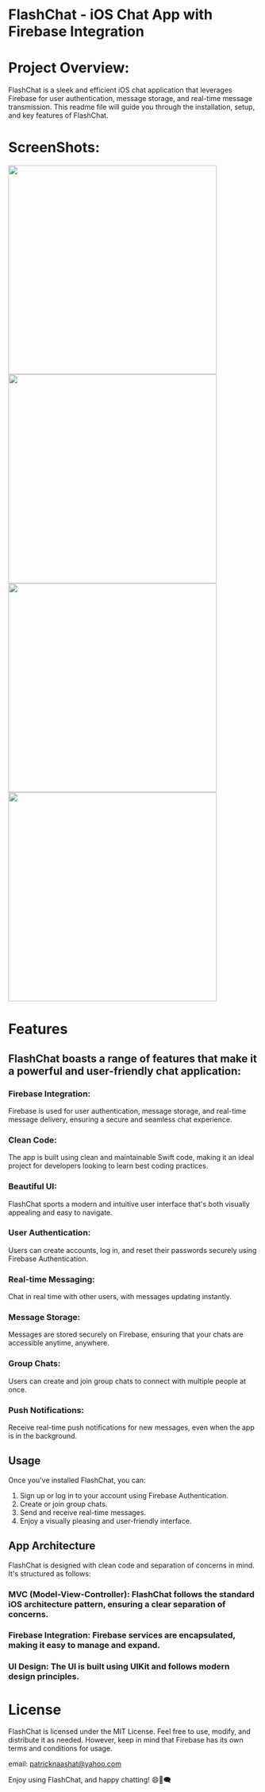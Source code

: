 # FlashChat - iOS Chat App with Firebase Integration

# Project Overview:
FlashChat is a sleek and efficient iOS chat application that leverages Firebase for user authentication, message storage, and real-time message transmission. This readme file will guide you through the installation, setup, and key features of FlashChat.

# ScreenShots:
<img src="https://github.com/patrick-3008/Flash-Chat/assets/121394398/fc9ba249-b31a-4892-a687-98425109d9cf" height="420">
<img src="https://github.com/patrick-3008/Flash-Chat/assets/121394398/b9c23458-f1f5-4e30-8b28-f1a7ec4e34e7" height="420">
<img src="https://github.com/patrick-3008/Flash-Chat/assets/121394398/386d5d76-844b-4a10-84ab-99aea6831494" height="420">
<img src="https://github.com/patrick-3008/Flash-Chat/assets/121394398/1524cd9e-046d-4542-8120-51a61aa0df8a" height="420">

# Features

## FlashChat boasts a range of features that make it a powerful and user-friendly chat application:

### Firebase Integration:
Firebase is used for user authentication, message storage, and real-time message delivery, ensuring a secure and seamless chat experience.
### Clean Code:
The app is built using clean and maintainable Swift code, making it an ideal project for developers looking to learn best coding practices.
### Beautiful UI:
FlashChat sports a modern and intuitive user interface that's both visually appealing and easy to navigate.
### User Authentication:
Users can create accounts, log in, and reset their passwords securely using Firebase Authentication.
### Real-time Messaging:
Chat in real time with other users, with messages updating instantly.
### Message Storage:
Messages are stored securely on Firebase, ensuring that your chats are accessible anytime, anywhere.
### Group Chats:
Users can create and join group chats to connect with multiple people at once.
### Push Notifications:
Receive real-time push notifications for new messages, even when the app is in the background.

## Usage

Once you've installed FlashChat, you can:

1. Sign up or log in to your account using Firebase Authentication.
2. Create or join group chats.
3. Send and receive real-time messages.
4. Enjoy a visually pleasing and user-friendly interface.

## App Architecture

FlashChat is designed with clean code and separation of concerns in mind. It's structured as follows:

### MVC (Model-View-Controller): FlashChat follows the standard iOS architecture pattern, ensuring a clear separation of concerns.
### Firebase Integration: Firebase services are encapsulated, making it easy to manage and expand.
### UI Design: The UI is built using UIKit and follows modern design principles.

# License

FlashChat is licensed under the MIT License. Feel free to use, modify, and distribute it as needed. However, keep in mind that Firebase has its own terms and conditions for usage.

email: patricknaashat@yahoo.com

Enjoy using FlashChat, and happy chatting! 😄📱🗨️
